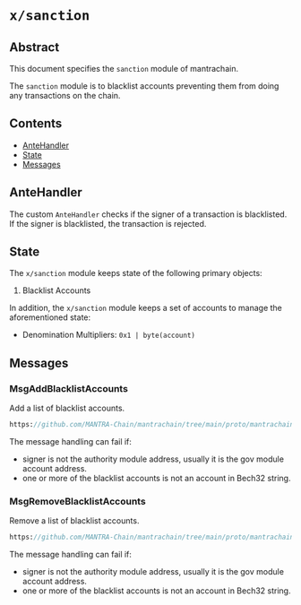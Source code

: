 # `x/sanction`

## Abstract

This document specifies the `sanction` module of mantrachain.

The `sanction` module is to blacklist accounts preventing them from doing any transactions on the chain.

## Contents

* [AnteHandler](#antehandler)
* [State](#state)
* [Messages](#messages)

## AnteHandler

The custom `AnteHandler` checks if the signer of a transaction is blacklisted. 
If the signer is blacklisted, the transaction is rejected.

## State

The `x/sanction` module keeps state of the following primary objects:

1. Blacklist Accounts

In addition, the `x/sanction` module keeps a set of accounts to manage the
aforementioned state:

* Denomination Multipliers: `0x1 | byte(account)`

## Messages

### MsgAddBlacklistAccounts

Add a list of blacklist accounts.

```protobuf reference
https://github.com/MANTRA-Chain/mantrachain/tree/main/proto/mantrachain/sanction/v1/tx.proto#L24-L30
```

The message handling can fail if:

* signer is not the authority module address, usually it is the gov module account address.
* one or more of the blacklist accounts is not an account in Bech32 string.

### MsgRemoveBlacklistAccounts

Remove a list of blacklist accounts.

```protobuf reference
https://github.com/MANTRA-Chain/mantrachain/tree/main/proto/mantrachain/sanction/v1/tx.proto#L35-L41
```

The message handling can fail if:

* signer is not the authority module address, usually it is the gov module account address.
* one or more of the blacklist accounts is not an account in Bech32 string.